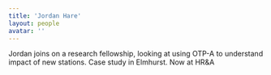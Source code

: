 ```yaml
---
title: 'Jordan Hare'
layout: people
avatar: ''
---
```


Jordan joins on a research fellowship, looking at using OTP-A to understand impact of new stations. Case study in Elmhurst. Now at HR&A